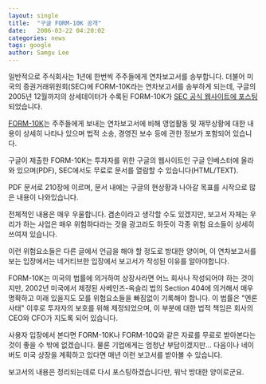 ```yaml
---
layout: single
title:  "구글 FORM-10K 공개"
date:   2006-03-22 04:20:02
categories: news
tags: google
author: Samgu Lee
---
```

일반적으로 주식회사는 1년에 한번씩 주주들에게 연차보고서를 송부합니다. 더불어 미국의 증권거래위원회(SEC)에 FORM-10K라는 연차보고서를 송부하게 되는데, 구글의 2005년 12월까지의 상세데이터가 수록된 FORM-10K가 [SEC 공식 웹사이트에 포스팅](http://investor.google.com/order.html)되었습니다.

[FORM-10K](http://www.sec.gov/Archives/edgar/data/1288776/000119312506056598/d10k.htm)는 주주들에게 보내는 연차보고서에 비해 영업활동 및 재무상황에 대한 내용이 상세히 나타나 있으며 법적 소송, 경영진 보수 등에 관한 정보가 포함되어 있습니다.

구글이 제출한 FORM-10K는 투자자를 위한 구글의 웹사이트인 구글 인베스터에 올라와 있으며(PDF), SEC에서도 무료로 문서를 열람할 수 있습니다(HTML/TEXT).

PDF 문서로 210장에 이르며, 문서 내에는 구글의 현상황과 나아갈 목표를 시작으로 많은 내용이 나와있습니다.

전체적인 내용은 매우 우울합니다. 겸손이라고 생각할 수도 있겠지만, 보고서 자체는 우리가 하는 사업은 매우 위험하다라는 것을 광고라도 하듯이 각종 위험 요소들이 상세히 쓰여져 있습니다.

이런 위험요소들은 다른 글에서 언급을 해야 할 정도로 방대한 양이며, 이 연차보고서를 보는 입장에서는 네거티브한 입장에서 보고서가 작성된 이유를 알아야합니다.

FORM-10K는 미국의 법률에 의거하여 상장사라면 어느 회사나 작성되어야 하는 것이지만, 2002년 미국에서 제정된 사베인즈-옥슬리 법의 Section 404에 의거해서 매우 명확하고 미래 있을지도 모를 위험요소들을 빠짐없이 기록해야 합니다. 이 법률은 "엔론 사태" 이후로 투자자의 보호를 위해 제정되었으며, 이 부분에 대한 법적 책임은 회사의 CEO와 CFO가 지도록 되어 있습니다.

사용자 입장에서 본다면 FORM-10K나 FORM-10Q와 같은 자료를 무료로 받아본다는 것이 좋을 수 밖에 없겠습니다. 물론 기업에게는 엄청난 부담이겠지만... 다음이나 네이버도 미국 상장을 계획하고 있다면 매년 이런 보고서를 받아볼 수 있습니다.

보고서의 내용은 정리되는데로 다시 포스팅하겠습니다만, 워낙 방대한 양이로군요.
